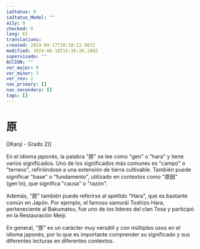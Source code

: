 ```yaml
---
iaStatus: 0
iaStatus_Model: ""
a11y: 0
checked: 0
lang: ES
translations: 
created: 2024-04-17T20:18:12.997Z
modified: 2024-06-10T15:26:26.109Z
supervisado: ""
ACCION: ""
ver_major: 0
ver_minor: 3
ver_rev: 2
nav_primary: []
nav_secondary: []
tags: []
---
```

# 原

[[Kanji - Grado 2]]

En el idioma japonés, la palabra "原" se lee como "gen" o "hara" y tiene varios significados. Uno de los significados 
más comunes es "campo" o "terreno", refiriéndose a una extensión de tierra cultivable. También puede significar "base" o "fundamento", utilizado en contextos como "原因" (gen'in), que significa "causa" o "razón".

Además, "原" también puede referirse al apellido "Hara", que es bastante común en Japón. Por ejemplo, el famoso samurái Toshizo Hara, perteneciente al Bakumatsu, fue uno de los líderes del clan Tosa y participó en la Restauración Meiji.

En general, "原" es un carácter muy versátil y con múltiples usos en el idioma japonés, por lo que es importante comprender su significado y sus diferentes lecturas en diferentes contextos.
